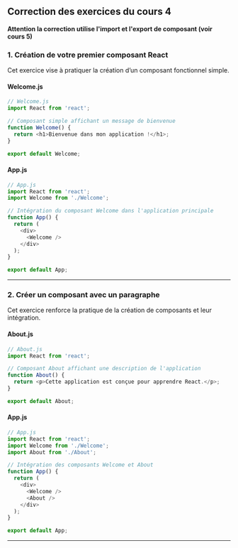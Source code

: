 ## Correction des exercices du cours 4

**Attention la correction utilise l'import et l'export de composant (voir cours 5)**

### **1. Création de votre premier composant React**

Cet exercice vise à pratiquer la création d’un composant fonctionnel simple.

#### Welcome.js
```javascript
// Welcome.js
import React from 'react';

// Composant simple affichant un message de bienvenue
function Welcome() {
  return <h1>Bienvenue dans mon application !</h1>;
}

export default Welcome;
```

#### App.js
```javascript
// App.js
import React from 'react';
import Welcome from './Welcome';

// Intégration du composant Welcome dans l'application principale
function App() {
  return (
    <div>
      <Welcome />
    </div>
  );
}

export default App;
```

---

### **2. Créer un composant avec un paragraphe**

Cet exercice renforce la pratique de la création de composants et leur intégration.

#### About.js
```javascript
// About.js
import React from 'react';

// Composant About affichant une description de l'application
function About() {
  return <p>Cette application est conçue pour apprendre React.</p>;
}

export default About;
```

#### App.js
```javascript
// App.js
import React from 'react';
import Welcome from './Welcome';
import About from './About';

// Intégration des composants Welcome et About
function App() {
  return (
    <div>
      <Welcome />
      <About />
    </div>
  );
}

export default App;
```

---